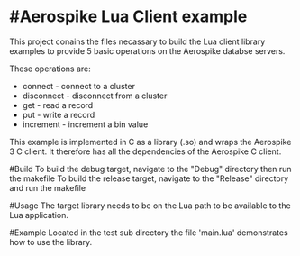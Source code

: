 #Aerospike Lua Client example
=============================

This project conains the files necassary to build the Lua client
library examples to provide 5 basic operations on the Aerospike databse 
servers.

These operations are:
* connect - connect to a cluster
* disconnect - disconnect from a cluster
* get - read a record
* put - write a record
* increment - increment a bin value 

This example is implemented in C as a library (.so) and wraps the Aerospike 3 C client.
It therefore has all the dependencies of the Aerospike C client.

#Build
To build the debug target, navigate to the "Debug" directory then run the makefile
To build the release target, navigate to the "Release" directory and run the makefile

#Usage
The target library needs to be on the Lua path to be available to the Lua application.
 
#Example
Located in the test sub directory the file 'main.lua' demonstrates how to use the library.